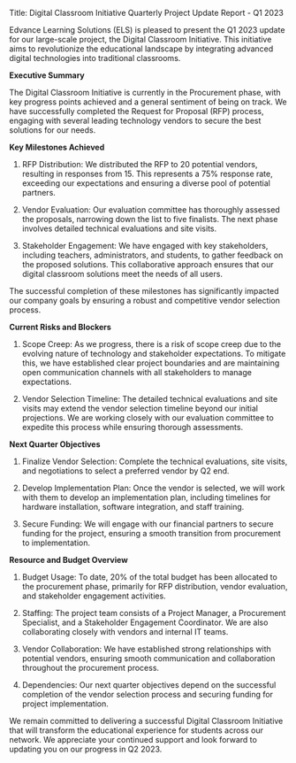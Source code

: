  Title: Digital Classroom Initiative Quarterly Project Update Report - Q1 2023

Edvance Learning Solutions (ELS) is pleased to present the Q1 2023 update for our large-scale project, the Digital Classroom Initiative. This initiative aims to revolutionize the educational landscape by integrating advanced digital technologies into traditional classrooms.

**Executive Summary**

The Digital Classroom Initiative is currently in the Procurement phase, with key progress points achieved and a general sentiment of being on track. We have successfully completed the Request for Proposal (RFP) process, engaging with several leading technology vendors to secure the best solutions for our needs.

**Key Milestones Achieved**

1. RFP Distribution: We distributed the RFP to 20 potential vendors, resulting in responses from 15. This represents a 75% response rate, exceeding our expectations and ensuring a diverse pool of potential partners.

2. Vendor Evaluation: Our evaluation committee has thoroughly assessed the proposals, narrowing down the list to five finalists. The next phase involves detailed technical evaluations and site visits.

3. Stakeholder Engagement: We have engaged with key stakeholders, including teachers, administrators, and students, to gather feedback on the proposed solutions. This collaborative approach ensures that our digital classroom solutions meet the needs of all users.

The successful completion of these milestones has significantly impacted our company goals by ensuring a robust and competitive vendor selection process.

**Current Risks and Blockers**

1. Scope Creep: As we progress, there is a risk of scope creep due to the evolving nature of technology and stakeholder expectations. To mitigate this, we have established clear project boundaries and are maintaining open communication channels with all stakeholders to manage expectations.

2. Vendor Selection Timeline: The detailed technical evaluations and site visits may extend the vendor selection timeline beyond our initial projections. We are working closely with our evaluation committee to expedite this process while ensuring thorough assessments.

**Next Quarter Objectives**

1. Finalize Vendor Selection: Complete the technical evaluations, site visits, and negotiations to select a preferred vendor by Q2 end.

2. Develop Implementation Plan: Once the vendor is selected, we will work with them to develop an implementation plan, including timelines for hardware installation, software integration, and staff training.

3. Secure Funding: We will engage with our financial partners to secure funding for the project, ensuring a smooth transition from procurement to implementation.

**Resource and Budget Overview**

1. Budget Usage: To date, 20% of the total budget has been allocated to the procurement phase, primarily for RFP distribution, vendor evaluation, and stakeholder engagement activities.

2. Staffing: The project team consists of a Project Manager, a Procurement Specialist, and a Stakeholder Engagement Coordinator. We are also collaborating closely with vendors and internal IT teams.

3. Vendor Collaboration: We have established strong relationships with potential vendors, ensuring smooth communication and collaboration throughout the procurement process.

4. Dependencies: Our next quarter objectives depend on the successful completion of the vendor selection process and securing funding for project implementation.

We remain committed to delivering a successful Digital Classroom Initiative that will transform the educational experience for students across our network. We appreciate your continued support and look forward to updating you on our progress in Q2 2023.